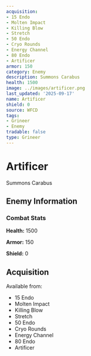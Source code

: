 ```yaml
---
acquisition:
- 15 Endo
- Molten Impact
- Killing Blow
- Stretch
- 50 Endo
- Cryo Rounds
- Energy Channel
- 80 Endo
- Artificer
armor: 150
category: Enemy
description: Summons Carabus
health: 1500
image: ../images/artificer.png
last_updated: '2025-09-17'
name: Artificer
shield: 0
source: WFCD
tags:
- Grineer
- Enemy
tradable: false
type: Grineer
---
```


# Artificer

Summons Carabus

## Enemy Information

### Combat Stats

**Health:** 1500

**Armor:** 150

**Shield:** 0

## Acquisition

Available from:
- 15 Endo
- Molten Impact
- Killing Blow
- Stretch
- 50 Endo
- Cryo Rounds
- Energy Channel
- 80 Endo
- Artificer

